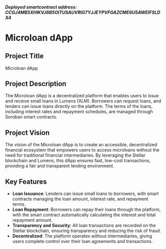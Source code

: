 ##### Deployed smartcontract address: CCGJ4MB5XHIKVJ6B5OITUSAUVRIG7YJJEYPVFGAZCME6U5AWEIFSLDX4

# Microloan dApp

## Project Title
Microloan dApp

## Project Description
The Microloan dApp is a decentralized platform that enables users to issue and receive small loans in Lumens (XLM). Borrowers can request loans, and lenders can issue loans directly on the platform. The terms of the loans, including interest rates and repayment schedules, are managed through Soroban smart contracts.

## Project Vision
The vision of the Microloan dApp is to create an accessible, decentralized financial ecosystem that empowers users to access microloans without the need for traditional financial intermediaries. By leveraging the Stellar blockchain and Lumens, this dApp ensures fast, low-cost transactions, providing a fair and transparent lending environment.

## Key Features
- **Loan Issuance**: Lenders can issue small loans to borrowers, with smart contracts managing the loan amount, interest rate, and repayment terms.
- **Loan Repayment**: Borrowers can repay their loans through the platform, with the smart contract automatically calculating the interest and total repayment amount.
- **Transparency and Security**: All loan transactions are recorded on the Stellar blockchain, ensuring transparency and reducing the risk of fraud.
- **Decentralized**: The platform operates without intermediaries, giving users complete control over their loan agreements and transactions.
